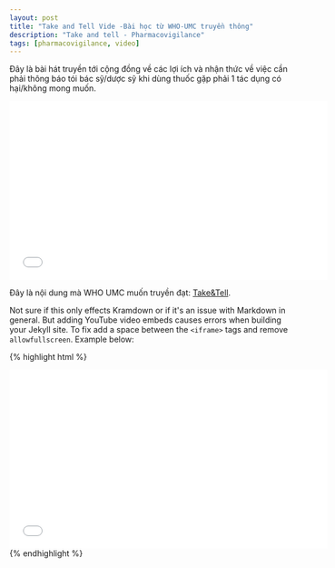 ```yaml
---
layout: post
title: "Take and Tell Vide -Bài học từ WHO-UMC truyền thông"
description: "Take and tell - Pharmacovigilance"
tags: [pharmacovigilance, video]
---
```

Đây là bài hát truyền tới cộng đồng về các lợi ích và nhận thức về việc cần phải thông báo tói bác sỹ/dược sỹ khi dùng thuốc gặp phải 1 tác dụng có hại/không mong muốn.
<iframe width="560" height="315" src="//www.youtube.com/watch?v=dkvaYzaZ_Uk" frameborder="0"> </iframe>

Đây là nội dung mà WHO UMC muốn truyền đạt:  [Take&Tell](https://www.who-umc.org/safer-use-of-medicines/taketell/).

Not sure if this only effects Kramdown or if it's an issue with Markdown in general. But adding YouTube video embeds causes errors when building your Jekyll site. To fix add a space between the `<iframe>` tags and remove `allowfullscreen`. Example below:

{% highlight html %}
<iframe width="560" height="315" src="//www.youtube.com/watch?v=dkvaYzaZ_Uk" frameborder="0"> </iframe>
{% endhighlight %}
